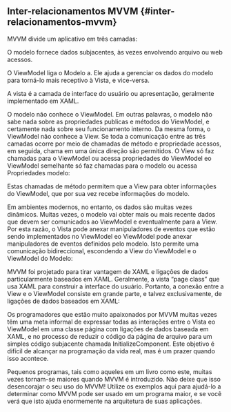 ## Inter-relacionamentos MVVM {#inter-relacionamentos-mvvm}

MVVM divide um aplicativo em três camadas:

O modelo fornece dados subjacentes, às vezes envolvendo arquivo ou web acessos.

O ViewModel liga o Modelo a. Ele ajuda a gerenciar os dados do modelo para torná-lo mais receptivo à Vista, e vice-versa.

A vista é a camada de interface do usuário ou apresentação, geralmente implementado em XAML.

O modelo não conhece o ViewModel. Em outras palavras, o modelo não sabe nada sobre as propriedades publicas e métodos do ViewModel, e certamente nada sobre seu funcionamento interno. Da mesma forma, o ViewModel não conhece a View. Se toda a comunicação entre as três camadas ocorre por meio de chamadas de método e propriedade acessos, em seguida, chama em uma única direção são permitidos. O View só faz chamadas para o ViewModel ou acessa propriedades do ViewModel eo ViewModel semelhante só faz chamadas para o modelo ou acessa Propriedades modelo:

Estas chamadas de método permitem que a View para obter informações do ViewModel, que por sua vez recebe informações do modelo.

Em ambientes modernos, no entanto, os dados são muitas vezes dinâmicos. Muitas vezes, o modelo vai obter mais ou mais recente dados que devem ser comunicados ao ViewModel e eventualmente para a View. Por esta razão, o Vista pode anexar manipuladores de eventos que estão sendo implementados no ViewModel eo ViewModel pode anexar manipuladores de eventos definidos pelo modelo. Isto permite uma comunicação bidireccional, escondendo a View do ViewModel e o ViewModel do Modelo:

MVVM foi projetado para tirar vantagem de XAML e ligações de dados particularmente baseados em XAML. Geralmente, a vista “page class” que usa XAML para construir a interface do usuário. Portanto, a conexão entre a View e o ViewModel consiste em grande parte, e talvez exclusivamente, de ligações de dados baseados em XAML:

Os programadores que estão muito apaixonados por MVVM muitas vezes têm uma meta informal de expressar todas as interações entre o Vista eo ViewModel em uma classe página com ligações de dados baseada em XAML, e no processo de reduzir o código da página de arquivo para um simples código subjacente chamada InitializeComponent. Este objetivo é difícil de alcançar na programação da vida real, mas é um prazer quando isso acontece.

Pequenos programas, tais como aqueles em um livro como este, muitas vezes tornam-se maiores quando MVVM é introduzido. Não deixe que isso desencorajar o seu uso do MVVM! Utilize os exemplos aqui para ajudá-lo a determinar como MVVM pode ser usado em um programa maior, e se você verá que isto ajuda enormemente na arquitetura de suas aplicações.